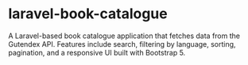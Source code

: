 # laravel-book-catalogue
A Laravel-based book catalogue application that fetches data from the Gutendex API. Features include search, filtering by language, sorting, pagination, and a responsive UI built with Bootstrap 5.
